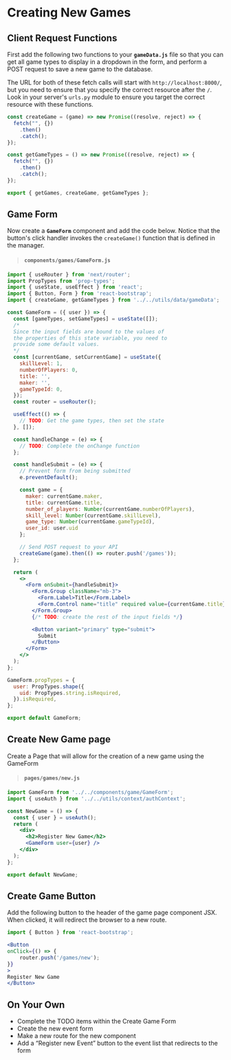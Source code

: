 # Creating New Games

## Client Request Functions

First add the following two functions to your **`gameData.js`** file so that you can get all game types to display in a dropdown in the form, and perform a POST request to save a new game to the database.

The URL for both of these fetch calls will start with `http://localhost:8000/`, but you need to ensure that you specify the correct resource after the `/`. Look in your server's `urls.py` module to ensure you target the correct resource with these functions.

```js
const createGame = (game) => new Promise((resolve, reject) => {
  fetch("", {})
    .then()
    .catch();
});

const getGameTypes = () => new Promise((resolve, reject) => {
  fetch("", {})
    .then()
    .catch();
});

export { getGames, createGame, getGameTypes };
```

## Game Form

Now create a **`GameForm`** component and add the code below. Notice that the button's click handler invokes the `createGame()` function that is defined in the manager.

> #### `components/games/GameForm.js`

```jsx
import { useRouter } from 'next/router';
import PropTypes from 'prop-types';
import { useState, useEffect } from 'react';
import { Button, Form } from 'react-bootstrap';
import { createGame, getGameTypes } from '../../utils/data/gameData';

const GameForm = ({ user }) => {
  const [gameTypes, setGameTypes] = useState([]);
  /*
  Since the input fields are bound to the values of
  the properties of this state variable, you need to
  provide some default values.
  */
  const [currentGame, setCurrentGame] = useState({
    skillLevel: 1,
    numberOfPlayers: 0,
    title: '',
    maker: '',
    gameTypeId: 0,
  });
  const router = useRouter();

  useEffect(() => {
    // TODO: Get the game types, then set the state
  }, []);

  const handleChange = (e) => {
    // TODO: Complete the onChange function
  };

  const handleSubmit = (e) => {
    // Prevent form from being submitted
    e.preventDefault();

    const game = {
      maker: currentGame.maker,
      title: currentGame.title,
      number_of_players: Number(currentGame.numberOfPlayers),
      skill_level: Number(currentGame.skillLevel),
      game_type: Number(currentGame.gameTypeId),
      user_id: user.uid
    };

    // Send POST request to your API
    createGame(game).then(() => router.push('/games'));
  };

  return (
    <>
      <Form onSubmit={handleSubmit}>
        <Form.Group className="mb-3">
          <Form.Label>Title</Form.Label>
          <Form.Control name="title" required value={currentGame.title} onChange={handleChange} />
        </Form.Group>
        {/* TODO: create the rest of the input fields */}

        <Button variant="primary" type="submit">
          Submit
        </Button>
      </Form>
    </>
  );
};

GameForm.propTypes = {
  user: PropTypes.shape({
    uid: PropTypes.string.isRequired,
  }).isRequired,
};

export default GameForm;
```

## Create New Game page

Create a Page that will allow for the creation of a new game using the GameForm

> #### `pages/games/new.js`

```jsx
import GameForm from '../../components/game/GameForm';
import { useAuth } from '../../utils/context/authContext';

const NewGame = () => {
  const { user } = useAuth();
  return (
    <div>
      <h2>Register New Game</h2>
      <GameForm user={user} />
    </div>
  );
};

export default NewGame;
```

## Create Game Button

Add the following button to the header of the game page component JSX. When clicked, it will redirect the browser to a new route.

```jsx
import { Button } from 'react-bootstrap';

<Button
onClick={() => {
    router.push('/games/new');
}}
>
Register New Game
</Button>
```

## On Your Own

- Complete the TODO items within the Create Game Form
- Create the new event form
- Make a new route for the new component
- Add a “Register new Event” button to the event list that redirects to the form

